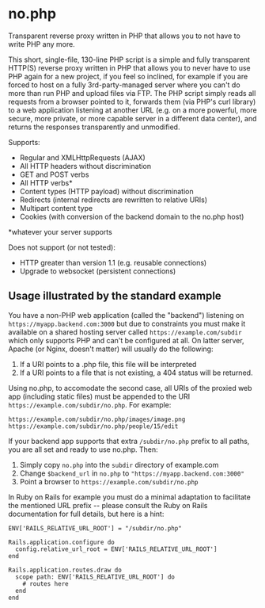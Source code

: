 # no.php

Transparent reverse proxy written in PHP that allows you to not have to write PHP any more.

This short, single-file, 130-line PHP script is a simple and fully transparent HTTP(S) reverse proxy written in PHP that allows you to never have to use PHP again for a new project, if you feel so inclined, for example if you are forced to host on a fully 3rd-party-managed server where you can't do more than run PHP and upload files via FTP. The PHP script simply reads all requests from a browser pointed to it, forwards them (via PHP's curl library) to a web application listening at another URL (e.g. on a more powerful, more secure, more private, or more capable server in a different data center), and returns the responses transparently and unmodified.

Supports:

* Regular and XMLHttpRequests (AJAX)
* All HTTP headers without discrimination
* GET and POST verbs
* All HTTP verbs*
* Content types (HTTP payload) without discrimination
* Redirects (internal redirects are rewritten to relative URIs)
* Multipart content type
* Cookies (with conversion of the backend domain to the no.php host)

*whatever your server supports

Does not support (or not tested):

* HTTP greater than version 1.1 (e.g. reusable connections)
* Upgrade to websocket (persistent connections)


## Usage illustrated by the standard example

You have a non-PHP web application (called the "backend") listening on `https://myapp.backend.com:3000` but due to constraints you must make it available on a shared hosting server called `https://example.com/subdir` which only supports PHP and can't be configured at all. On latter server, Apache (or Nginx, doesn't matter) will usually do the following:

1. If a URI points to a .php file, this file will be interpreted
2. If a URI points to a file that is not existing, a 404 status will be returned.

Using no.php, to accomodate the second case, all URIs of the proxied web app (including static files) must be appended to the URI `https://example.com/subdir/no.php`. For example:

    https://example.com/subdir/no.php/images/image.png
    https://example.com/subdir/no.php/people/15/edit
    
If your backend app supports that extra `/subdir/no.php` prefix to all paths, you are all set and ready to use no.php. Then:

1. Simply copy `no.php` into the `subdir` directory of example.com
2. Change `$backend_url` in `no.php` to `"https://myapp.backend.com:3000"`
3. Point a browser to `https://example.com/subdir/no.php`


In Ruby on Rails for example you must do a minimal adaptation to facilitate the mentioned URL prefix -- please consult the Ruby on Rails documentation for full details, but here is a hint:

    ENV['RAILS_RELATIVE_URL_ROOT'] = "/subdir/no.php"

    Rails.application.configure do
      config.relative_url_root = ENV['RAILS_RELATIVE_URL_ROOT']
    end

    Rails.application.routes.draw do
      scope path: ENV['RAILS_RELATIVE_URL_ROOT'] do
        # routes here
      end
    end
